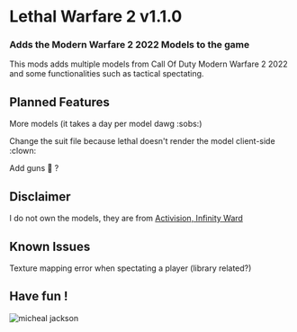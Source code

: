 # Lethal Warfare 2 v1.1.0
### Adds the Modern Warfare 2 2022 Models to the game

This mods adds multiple models from Call Of Duty Modern Warfare 2 2022 and some functionalities such as tactical spectating.

## Planned Features

More models (it takes a day per model dawg :sobs:)

Change the suit file because lethal doesn't render the model client-side :clown:

Add guns :troll: ?

## Disclaimer
I do not own the models, they are from [Activision, Infinity Ward](https://www.infinityward.com)

## Known Issues
Texture mapping error when spectating a player (library related?)

## Have fun !
![micheal jackson](https://tenor.com/iqv3Y7x9y2K.gif)
